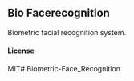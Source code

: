 ## Bio Facerecognition

Biometric facial recognition system.

#### License

MIT# Biometric-Face_Recognition
